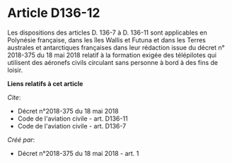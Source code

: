 # Article D136-12

Les dispositions des articles D. 136-7 à D. 136-11 sont applicables en Polynésie française, dans les îles Wallis et Futuna et
dans les Terres australes et antarctiques françaises dans leur rédaction issue du  décret n° 2018-375 du 18 mai 2018  relatif
à la formation exigée des télépilotes qui utilisent des aéronefs civils circulant sans personne à bord à des fins de loisir.

**Liens relatifs à cet article**

_Cite_:

  - Décret n°2018-375 du 18 mai 2018
  - Code de l'aviation civile - art. D136-11
  - Code de l'aviation civile - art. D136-7

_Créé par_:

  - Décret n°2018-375 du 18 mai 2018 - art. 1
